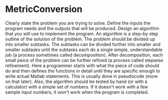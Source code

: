 # MetricConversion

Clearly state the problem you are trying to solve.
Define the inputs the program needs and the outputs that will be produced.
Design an algorithm that you will use to implement the program.
An algorithm is a step-by step outline of the solution of the problem. The problem should be divided up into smaller subtasks. The subtasks can be divided further into smaller and smaller subtasks until the subtasks each do a single simple, understandable job (a process sometimes called decomposition). After decomposition, each small peice of the problem can be further refined (a process called stepwise refinement). Here a programmer starts with what the piece of code should do and then defines the functions in detail until they are specific enough to write actual Matlab statements. This is usually done in pseudocode (more on that later). Also, the algorithm should be tested by hand (or with a calculator) with a simple set of numbers.
If it doesn't work with a few sample input numbers, it won't work when the program is completed.
